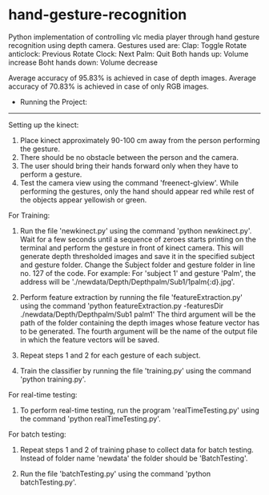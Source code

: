 # hand-gesture-recognition
Python implementation of controlling vlc media player through hand gesture recognition using depth camera.
Gestures used are:
Clap: Toggle
Rotate anticlock: Previous
Rotate Clock: Next
Palm: Quit
Both hands up: Volume increase
Boht hands down: Volume decrease

Average accuracy of 95.83% is achieved in case of depth images.
Average accuracy of 70.83% is achieved in case of only RGB images.


* Running the Project:
----------------------
Setting up the kinect:
1. Place kinect approximately 90-100 cm away from the person performing the gesture. 
2. There should be no obstacle between the person and the camera. 
3. The user should bring their hands forward only when they have to perform a gesture. 
4. Test the camera view using the command 'freenect-glview'. While performing the gestures, only the hand should appear red while rest of the objects appear yellowish or green.

For Training:
1. Run the file 'newkinect.py' using the command 'python newkinect.py'. Wait for a few seconds until a sequence of zeroes starts printing on the terminal and perform the gesture in front of kinect camera. This will generate depth thresholded images and save it in the specified subject and gesture folder. Change the Subject folder and gesture folder in line no. 127 of the code. For example: For 'subject 1' and gesture 'Palm', the address will be './newdata/Depth/Depthpalm/Sub1/1palm{:d}.jpg'. 

2. Perform feature extraction by running the file 'featureExtraction.py' using the command 'python featureExtraction.py -featuresDir ./newdata/Depth/Depthpalm/Sub1 palm1' The third argument will be the path of the folder containing the depth images whose feature vector has to be generated. The fourth argument will be the name of the output file in which the feature vectors will be saved. 

3. Repeat steps 1 and 2 for each gesture of each subject.

4. Train the classifier by running the file 'training.py' using the command 'python training.py'.

For real-time testing:
1. To perform real-time testing, run the program 'realTimeTesting.py' using the command 'python realTimeTesting.py'.

For batch testing:
1. Repeat steps 1 and 2 of training phase to collect data for batch testing. Instead of folder name 'newdata' the folder should be 'BatchTesting'.

2. Run the file 'batchTesting.py' using the command 'python batchTesting.py'.
